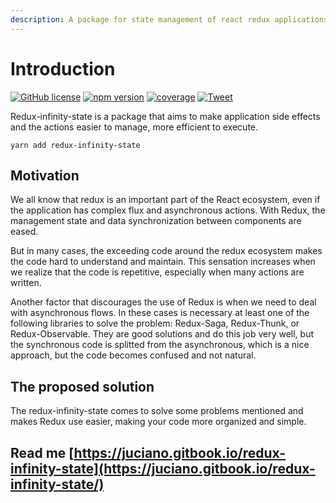 ```yaml
---
description: A package for state management of react redux applications
---
```


# Introduction

[![GitHub license](https://img.shields.io/badge/license-MIT-blue.svg)](https://github.com/Jucian0/redux-infinity-state/blob/master/LICENSE) [![npm version](https://img.shields.io/badge/npm-v1.0-ff69b4)](https://www.npmjs.com/package/redux-infinity-state) [![coverage](https://img.shields.io/badge/coverage-92%25-green)](https://www.npmjs.com/package/redux-infinity-state) [![Tweet](https://img.shields.io/twitter/url/http/shields.io.svg?style=social)](https://twitter.com/intent/tweet?text=A+package+for+state+management+of+react+redux+applications&url=https://github.com/Jucian0/redux-infinity-state&hashtags=reactjs,redux,javascript,developers)

Redux-infinity-state is a package that aims to make application side effects and the actions easier to manage, more efficient to execute. 

`yarn add redux-infinity-state`

## Motivation

We all know that redux is an important part of the React ecosystem, even if the application has complex flux and asynchronous actions. With Redux, the management state and data synchronization between components are eased.

But in many cases, the exceeding code around the redux ecosystem makes the code hard to understand and maintain. This sensation increases when we realize that the code is repetitive, especially when many actions are written.

Another factor that discourages the use of Redux is when we need to deal with asynchronous flows. In these cases is necessary at least one of the following libraries to solve the problem: Redux-Saga, Redux-Thunk, or Redux-Observable. They are good solutions and do this job very well, but the synchronous code is splitted from the asynchronous, which is a nice approach, but the code becomes confused and not natural.

## The proposed solution

The redux-infinity-state comes to solve some problems mentioned and makes Redux use easier, making your code more organized and simple.

## Read me [https://juciano.gitbook.io/redux-infinity-state](https://juciano.gitbook.io/redux-infinity-state/)

